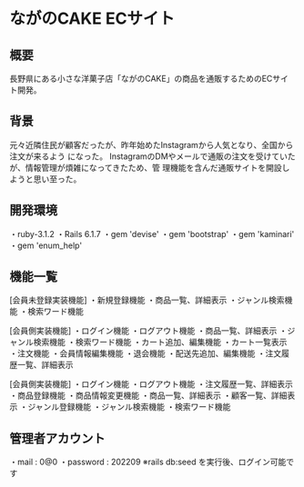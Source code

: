 # ながのCAKE ECサイト

## 概要
長野県にある小さな洋菓子店「ながのCAKE」の商品を通販するためのECサイト開発。

## 背景
元々近隣住民が顧客だったが、昨年始めたInstagramから人気となり、全国から注文が来るよう になった。 InstagramのDMやメールで通販の注文を受けていたが、情報管理が煩雑になってきたため、管 理機能を含んだ通販サイトを開設しようと思い至った。

## 開発環境
・ruby-3.1.2
 ・Rails 6.1.7
 ・gem 'devise'
 ・gem 'bootstrap'
 ・gem 'kaminari'
 ・gem 'enum_help'

## 機能一覧
[会員未登録実装機能]
 ・新規登録機能
 ・商品一覧、詳細表示
 ・ジャンル検索機能
 ・検索ワード機能

 [会員側実装機能]
 ・ログイン機能
 ・ログアウト機能
 ・商品一覧、詳細表示
 ・ジャンル検索機能
 ・検索ワード機能
 ・カート追加、編集機能
 ・カート一覧表示
 ・注文機能
 ・会員情報編集機能
 ・退会機能
 ・配送先追加、編集機能
 ・注文履歴一覧、詳細表示

 [会員側実装機能]
 ・ログイン機能
 ・ログアウト機能
 ・注文履歴一覧、詳細表示
 ・商品登録機能
 ・商品情報変更機能
 ・商品一覧、詳細表示
 ・顧客一覧、詳細表示
 ・ジャンル登録機能
 ・ジャンル検索機能
 ・検索ワード機能


## 管理者アカウント
・mail : 0@0
 ・password : 202209
 ※rails db:seed を実行後、ログイン可能です
